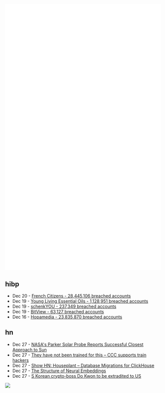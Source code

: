 ![Metrics](https://raw.githubusercontent.com/phixion/phixion/master/metrics.svg)

## hibp

<!--
for https://github.com/phixion/phixion/blob/main/.github/workflows/feeds.yml
-->
<!--START_SECTION:haveibeenpwnd-->
- Dec 20 - [French Citizens - 28,445,106 breached accounts](https://haveibeenpwned.com/PwnedWebsites#FrenchCitizens)
- Dec 19 - [Young Living Essential Oils - 1,128,951 breached accounts](https://haveibeenpwned.com/PwnedWebsites#YoungLivingEssentialOils)
- Dec 19 - [schenkYOU - 237,349 breached accounts](https://haveibeenpwned.com/PwnedWebsites#schenkYOU)
- Dec 19 - [BitView - 63,127 breached accounts](https://haveibeenpwned.com/PwnedWebsites#BitView)
- Dec 16 - [Hopamedia - 23,835,870 breached accounts](https://haveibeenpwned.com/PwnedWebsites#Hopamedia)
<!--END_SECTION:haveibeenpwnd-->

## hn

<!--
for https://github.com/phixion/phixion/blob/main/.github/workflows/feeds.yml
-->
<!--START_SECTION:hn-->
- Dec 27 - [NASA's Parker Solar Probe Reports Successful Closest Approach to Sun](https://blogs.nasa.gov/parkersolarprobe/2024/12/27/nasas-parker-solar-probe-reports-successful-closest-approach-to-sun/)
- Dec 27 - [They have not been trained for this – CCC supports train hackers](https://www.ccc.de/en/updates/2024/das-ist-vollig-entgleist)
- Dec 27 - [Show HN: Houseplant – Database Migrations for ClickHouse](https://houseplant.readthedocs.io/en/latest/)
- Dec 27 - [The Structure of Neural Embeddings](https://seanpedersen.github.io/posts/structure-of-neural-latent-space)
- Dec 27 - [S Korean crypto-boss Do Kwon to be extradited to US](https://www.bbc.com/news/articles/cn7r8xr3v76o)
<!--END_SECTION:hn-->

<!--
for https://yhype.me
-->
![](https://hit.yhype.me/github/profile?user_id=13013670)
